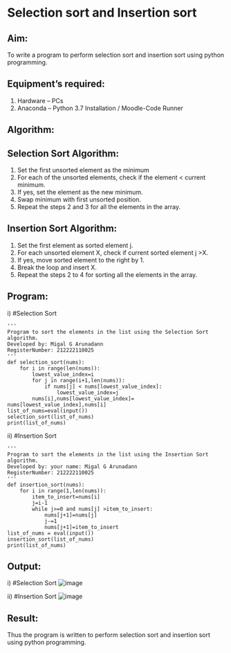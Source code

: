 # Selection sort and Insertion sort
## Aim:
To write a program to perform selection sort and insertion sort using python programming.
## Equipment’s required:
1.	Hardware – PCs
2.	Anaconda – Python 3.7 Installation / Moodle-Code Runner
## Algorithm:
## Selection Sort Algorithm:
1.	Set the first unsorted element as the minimum
2.	For each of the unsorted elements, check if the element < current minimum.
3.	If yes, set the element as the new minimum.
4.	Swap minimum with first unsorted position.
5.	Repeat the steps 2 and 3 for all the elements in the array.
## Insertion Sort Algorithm:
1.	Set the first element as sorted element j.
2.	For each unsorted element X, check if current sorted element j >X.
3.	If yes, move sorted element to the right by 1.
4.	Break the loop and insert X.
5.	Repeat the steps 2 to 4 for sorting all the elements in the array.
## Program:
i)	#Selection Sort
```
''' 
Program to sort the elements in the list using the Selection Sort algorithm.
Developed by: Migal G Arunadann
RegisterNumber: 212222110025
'''
def selection_sort(nums):
    for i in range(len(nums)):
        lowest_value_index=i
        for j in range(i+1,len(nums)):
            if nums[j] < nums[lowest_value_index]:
                lowest_value_index=j
        nums[i],nums[lowest_value_index]= nums[lowest_value_index],nums[i]
list_of_nums=eval(input())
selection_sort(list_of_nums)
print(list_of_nums)

```
ii)	#Insertion Sort
```
''' 
Program to sort the elements in the list using the Insertion Sort algorithm.
Developed by: your name: Migal G Arunadann
RegisterNumber: 212222110025
'''
def insertion_sort(nums):
    for i in range(1,len(nums)):
        item_to_insert=nums[i]
        j=i-1
        while j>=0 and nums[j] >item_to_insert:
            nums[j+1]=nums[j]
            j-=1
            nums[j+1]=item_to_insert
list_of_nums = eval(input())
insertion_sort(list_of_nums)
print(list_of_nums)

```

## Output:
i)	#Selection Sort
![image](https://github.com/Migaleyy/Sorting-Algorithm/assets/118262199/9199a504-ee2d-4f34-a38c-c1941b8b508f)

ii)	#Insertion Sort
![image](https://github.com/Migaleyy/Sorting-Algorithm/assets/118262199/3714d2b7-e02f-41ee-8b86-19dd92774744)

## Result:
Thus the program is written to perform selection sort and insertion sort using python programming.
